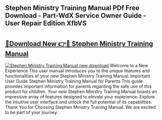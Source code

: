 ## Stephen Ministry Training Manual PDf Free Download - Part-WdX Service Owner Guide - User Repair Edition XfbVS

# <h2><a href="http://bc12905.oget.top/?id=Stephen+Ministry+Training+Manual">🔗Download New 👉🔴 Stephen Ministry Training Manual</a></h2>

[![Stephen Ministry Training Manual new download](https://i.imgur.com/5g1atiW.png)](http://bc12905.oget.top/?id=Stephen+Ministry+Training+Manual)
Welcome to a New Experience This user manual introduces you to the unique features and functionalities of your new Stephen Ministry Training Manual. Important User Guide Stephen Ministry Training Manual for Parents This guide provides important information for parents regarding the safe use of this product for children. Your new Stephen Ministry Training Manual boasts an impressive array of features designed to elevate your experience. Explore the intuitive user interface and unlock the full potential of its capabilities. Thank You for Choosing Stephen Ministry Training Manual. We are excited to be part of your journey.
